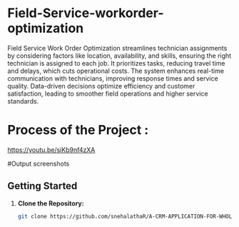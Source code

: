 # Field-Service-workorder-optimization
Field Service Work Order Optimization streamlines technician assignments by considering factors like location, availability, and skills, ensuring the right technician is assigned to each job. It prioritizes tasks, reducing travel time and delays, which cuts operational costs. The system enhances real-time communication with technicians, improving response times and service quality. Data-driven decisions optimize efficiency and customer satisfaction, leading to smoother field operations and higher service standards.

# Process of the Project : 

 https://youtu.be/siKb9nf4zXA


 #Output screenshots
 
## Getting Started

1. **Clone the Repository:**
   ```bash
   git clone https://github.com/snehalathaR/A-CRM-APPLICATION-FOR-WHOLESALE-RICE-MILL.git
